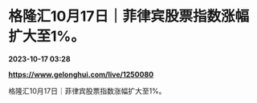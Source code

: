 # 格隆汇10月17日｜菲律宾股票指数涨幅扩大至1%。

**2023-10-17 03:28**

**https://www.gelonghui.com/live/1250080**

格隆汇10月17日｜菲律宾股票指数涨幅扩大至1%。
